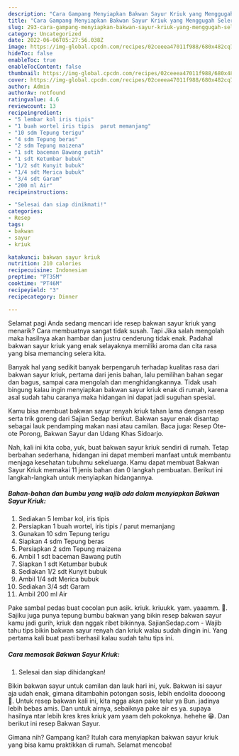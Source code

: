 ```yaml
---
description: "Cara Gampang Menyiapkan Bakwan Sayur Kriuk yang Menggugah Selera, Buat Buka Puasa Lezat"
title: "Cara Gampang Menyiapkan Bakwan Sayur Kriuk yang Menggugah Selera, Buat Buka Puasa Lezat"
slug: 293-cara-gampang-menyiapkan-bakwan-sayur-kriuk-yang-menggugah-selera-buat-buka-puasa-lezat
category: Uncategorized
date: 2022-06-06T05:27:56.038Z
image: https://img-global.cpcdn.com/recipes/02ceeea47011f988/680x482cq70/bakwan-sayur-kriuk-foto-resep-utama.jpg
hideToc: false
enableToc: true
enableTocContent: false
thumbnail: https://img-global.cpcdn.com/recipes/02ceeea47011f988/680x482cq70/bakwan-sayur-kriuk-foto-resep-utama.jpg
cover: https://img-global.cpcdn.com/recipes/02ceeea47011f988/680x482cq70/bakwan-sayur-kriuk-foto-resep-utama.jpg
author: Admin
authorAv: notfound
ratingvalue: 4.6
reviewcount: 13
recipeingredient:
- "5 lembar kol iris tipis"
- "1 buah wortel iris tipis  parut memanjang"
- "10 sdm Tepung terigu"
- "4 sdm Tepung beras"
- "2 sdm Tepung maizena"
- "1 sdt baceman Bawang putih"
- "1 sdt Ketumbar bubuk"
- "1/2 sdt Kunyit bubuk"
- "1/4 sdt Merica bubuk"
- "3/4 sdt Garam"
- "200 ml Air"
recipeinstructions:

- "Selesai dan siap dinikmati!"
categories:
- Resep
tags:
- bakwan
- sayur
- kriuk

katakunci: bakwan sayur kriuk 
nutrition: 210 calories
recipecuisine: Indonesian
preptime: "PT35M"
cooktime: "PT46M"
recipeyield: "3"
recipecategory: Dinner

---
```



Selamat pagi Anda sedang mencari ide resep bakwan sayur kriuk yang menarik? Cara membuatnya sangat tidak susah. Tapi Jika salah mengolah maka hasilnya akan hambar dan justru cenderung tidak enak. Padahal bakwan sayur kriuk yang enak selayaknya memiliki aroma dan cita rasa yang bisa memancing selera kita.


Banyak hal yang sedikit banyak berpengaruh terhadap kualitas rasa dari bakwan sayur kriuk, pertama dari jenis bahan, lalu pemilihan bahan segar dan bagus, sampai cara mengolah dan menghidangkannya. Tidak usah bingung kalau ingin menyiapkan bakwan sayur kriuk enak di rumah, karena asal sudah tahu caranya maka hidangan ini dapat jadi suguhan spesial.

Kamu bisa membuat bakwan sayur renyah kriuk tahan lama dengan resep serta trik goreng dari Sajian Sedap berikut. Bakwan sayur enak disantap sebagai lauk pendamping makan nasi atau camilan. Baca juga: Resep Ote-ote Porong, Bakwan Sayur dan Udang Khas Sidoarjo.


Nah, kali ini kita coba, yuk, buat bakwan sayur kriuk sendiri di rumah. Tetap berbahan sederhana, hidangan ini dapat memberi manfaat untuk membantu menjaga kesehatan tubuhmu sekeluarga. Kamu dapat membuat Bakwan Sayur Kriuk memakai 11 jenis bahan dan 0 langkah pembuatan. Berikut ini langkah-langkah untuk menyiapkan hidangannya.

<!--inarticleads1-->

##### Bahan-bahan dan bumbu yang wajib ada dalam menyiapkan Bakwan Sayur Kriuk:

1. Sediakan 5 lembar kol, iris tipis
1. Persiapkan 1 buah wortel, iris tipis / parut memanjang
1. Gunakan 10 sdm Tepung terigu
1. Siapkan 4 sdm Tepung beras
1. Persiapkan 2 sdm Tepung maizena
1. Ambil 1 sdt baceman Bawang putih
1. Siapkan 1 sdt Ketumbar bubuk
1. Sediakan 1/2 sdt Kunyit bubuk
1. Ambil 1/4 sdt Merica bubuk
1. Sediakan 3/4 sdt Garam
1. Ambil 200 ml Air


Pake sambal pedas buat cocolan pun asik. kriuk. kriuukk. yam. yaaamm. 🤤. Sajiku juga punya tepung bumbu bakwan yang bikin resep bakwan sayur kamu jadi gurih, kriuk dan nggak ribet bikinnya. SajianSedap.com - Wajib tahu tips bikin bakwan sayur renyah dan kriuk walau sudah dingin ini. Yang pertama kali buat pasti berhasil kalau sudah tahu tips ini. 

<!--inarticleads2-->

##### Cara memasak Bakwan Sayur Kriuk:


1. Selesai dan siap dihidangkan!

Bikin bakwan sayur untuk camilan dan lauk hari ini, yuk. Bakwan isi sayur aja udah enak, gimana ditambahin potongan sosis, lebih endolita doooong 🤤. Untuk resep bakwan kali ini, kita ngga akan pake telur ya Bun. jadinya lebih bebas amis. Dan untuk airnya, sebaiknya pake air es ya. supaya hasilnya ntar lebih kres kres kriuk yam yaam deh pokoknya. hehehe 😁. Dan berikut ini resep Bakwan Sayur. 

Gimana nih? Gampang kan? Itulah cara menyiapkan bakwan sayur kriuk yang bisa kamu praktikkan di rumah. Selamat mencoba!
